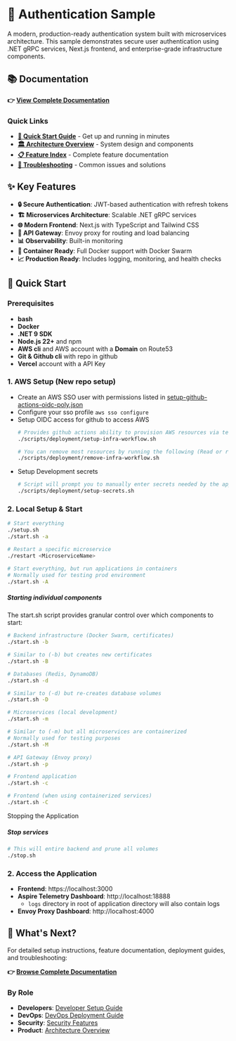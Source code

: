 # 🔐 Authentication Sample

A modern, production-ready authentication system built with microservices architecture. This sample demonstrates secure user authentication using .NET gRPC services, Next.js frontend, and enterprise-grade infrastructure components.

## 📚 Documentation

**👉 [View Complete Documentation](docs/README.md)**

### Quick Links
- **[🚀 Quick Start Guide](docs/guides/developer-setup.md)** - Get up and running in minutes
- **[🏛️ Architecture Overview](docs/guides/architecture-overview.md)** - System design and components  
- **[📋 Feature Index](docs/index.md)** - Complete feature documentation
- **[🔧 Troubleshooting](docs/guides/troubleshooting.md)** - Common issues and solutions

## ✨ Key Features

- **🔒 Secure Authentication**: JWT-based authentication with refresh tokens
- **🏗️ Microservices Architecture**: Scalable .NET gRPC services
- **🌐 Modern Frontend**: Next.js with TypeScript and Tailwind CSS
- **🔄 API Gateway**: Envoy proxy for routing and load balancing
- **📊 Observability**: Built-in monitoring
- **🐳 Container Ready**: Full Docker support with Docker Swarm
- **📈 Production Ready**: Includes logging, monitoring, and health checks

## 🚀 Quick Start

### Prerequisites
- **bash**
- **Docker**
- **.NET 9 SDK**
- **Node.js 22+** and npm
- **AWS cli** and AWS account with a **Domain** on Route53
- **Git & Github cli** with repo in github
- **Vercel** account with a API Key

### 1. AWS Setup (New repo setup)
- Create an AWS SSO user with permissions listed in  [setup-github-actions-oidc-poly.json](infrastructure/terraform/setup-github-actions-oidc-policy.json)
- Configure your sso profile `aws sso configure`
- Setup OIDC access for github to access AWS
    ```bash
    # Provides github actions ability to provision AWS resources via terraform
    ./scripts/deployment/setup-infra-workflow.sh

    # You can remove most resources by running the following (Read or run script to see what needs to be deleted manually)
    ./scripts/deployment/remove-infra-workflow.sh
    ```
- Setup Development secrets
    ```bash
    # Script will prompt you to manually enter secrets needed by the application. Client secrets will be stored in clients/auth-sample/.env.local while server secrets will be stored in AWS Secret Manager
    ./scripts/deployment/setup-secrets.sh
    ```

### 2. Local Setup & Start
```bash
# Start everything
./setup.sh
./start.sh -a

# Restart a specific microservice
./restart <MicroserviceName>

# Start everything, but run applications in containers
# Normally used for testing prod environment
./start.sh -A
```

##### Starting individual components
The start.sh script provides granular control over which components to start:
```bash
# Backend infrastructure (Docker Swarm, certificates)
./start.sh -b

# Similar to (-b) but creates new certificates
./start.sh -B

# Databases (Redis, DynamoDB)
./start.sh -d

# Similar to (-d) but re-creates database volumes
./start.sh -D

# Microservices (local development)
./start.sh -m

# Similar to (-m) but all microservices are containerized
# Normally used for testing purposes
./start.sh -M

# API Gateway (Envoy proxy)
./start.sh -p

# Frontend application
./start.sh -c

# Frontend (when using containerized services)
./start.sh -C
```
Stopping the Application

##### Stop services
```bash
# This will entire backend and prune all volumes
./stop.sh

```

### 2. Access the Application
- **Frontend**: https://localhost:3000
- **Aspire Telemetry Dashboard**: http://localhost:18888
    - `logs` directory in root of application directory will also contain logs
- **Envoy Proxy Dashboard**: http://localhost:4000

## 📖 What's Next?

For detailed setup instructions, feature documentation, deployment guides, and troubleshooting:

**👉 [Browse Complete Documentation](docs/README.md)**

### By Role
- **Developers**: [Developer Setup Guide](docs/guides/developer-setup.md)
- **DevOps**: [DevOps Deployment Guide](docs/guides/devops-deployment.md)  
- **Security**: [Security Features](docs/features/security/README.md)
- **Product**: [Architecture Overview](docs/guides/architecture-overview.md)
